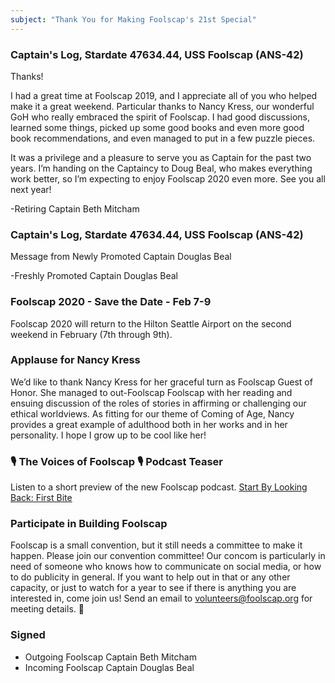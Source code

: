```yaml
---
subject: "Thank You for Making Foolscap's 21st Special"
---
```



### Captain's Log, Stardate 47634.44, USS Foolscap (ANS-42)
Thanks!

I had a great time at Foolscap 2019, and I appreciate all of you who helped make it a great weekend. Particular thanks to Nancy Kress, our wonderful GoH who really embraced the spirit of Foolscap. I had good discussions, learned some things, picked up some good books and even more good book recommendations, and even managed to put in a few puzzle pieces.

It was a privilege and a pleasure to serve you as Captain for the past two years. I’m handing on the Captaincy to Doug Beal, who makes everything work better, so I’m expecting to enjoy Foolscap 2020 even more. See you all next year!

-Retiring Captain Beth Mitcham

### Captain's Log, Stardate 47634.44, USS Foolscap (ANS-42)
Message from Newly Promoted Captain Douglas Beal

-Freshly Promoted Captain Douglas Beal


### Foolscap 2020 - Save the Date - Feb 7-9
Foolscap 2020 will return to the Hilton Seattle Airport on the second weekend in February (7th through 9th). 

### Applause for Nancy Kress
We’d like to thank Nancy Kress for her graceful turn as Foolscap Guest of Honor. She managed to out-Foolscap Foolscap with her reading and ensuing discussion of the roles of stories in affirming or challenging our ethical worldviews. As fitting for our theme of Coming of Age, Nancy provides a great example of adulthood both in her works and in her personality. I hope I grow up to be cool like her!

### 🎙 The Voices of Foolscap 🎙 Podcast Teaser
Listen to a short preview of the new Foolscap podcast.  [Start By Looking Back: First Bite](https://podcast.foolscap.org/000/)

### Participate in Building Foolscap
Foolscap is a small convention, but it still needs a committee to make it happen. Please join our convention committee! Our concom is particularly in need of someone who knows how to communicate on social media, or how to do publicity in general.  If you want to help out in that or any other capacity, or just to watch for a year to see if there is anything you are interested in, come join us! Send an email to [volunteers@foolscap.org](mailto:volunteers@foolscap.org) for meeting details. 🍬


### Signed
 - Outgoing Foolscap Captain Beth Mitcham
 - Incoming Foolscap Captain Douglas Beal

